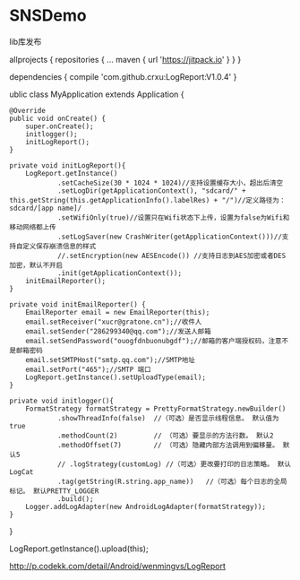 # SNSDemo
lib库发布

allprojects {
		repositories {
			...
			maven { url 'https://jitpack.io' }
		}
	}
  
  
  dependencies {
	       compile 'com.github.crxu:LogReport:V1.0.4'
	}
	
	
	
 ublic class MyApplication extends Application {

    @Override
    public void onCreate() {
        super.onCreate();
        initlogger();
        initLogReport();
    }

    private void initLogReport(){
        LogReport.getInstance()
                .setCacheSize(30 * 1024 * 1024)//支持设置缓存大小，超出后清空
                .setLogDir(getApplicationContext(), "sdcard/" + this.getString(this.getApplicationInfo().labelRes) + "/")//定义路径为：sdcard/[app name]/
                .setWifiOnly(true)//设置只在Wifi状态下上传，设置为false为Wifi和移动网络都上传
                .setLogSaver(new CrashWriter(getApplicationContext()))//支持自定义保存崩溃信息的样式
                //.setEncryption(new AESEncode()) //支持日志到AES加密或者DES加密，默认不开启
                .init(getApplicationContext());
        initEmailReporter();
    }

    private void initEmailReporter() {
        EmailReporter email = new EmailReporter(this);
        email.setReceiver("xucr@gratone.cn");//收件人
        email.setSender("286299340@qq.com");//发送人邮箱
        email.setSendPassword("ouogfdnbuonubgdf");//邮箱的客户端授权码，注意不是邮箱密码
        email.setSMTPHost("smtp.qq.com");//SMTP地址
        email.setPort("465");//SMTP 端口
        LogReport.getInstance().setUploadType(email);
    }

    private void initlogger(){
        FormatStrategy formatStrategy = PrettyFormatStrategy.newBuilder()
                .showThreadInfo(false)  //（可选）是否显示线程信息。 默认值为true
                .methodCount(2)         // （可选）要显示的方法行数。 默认2
                .methodOffset(7)        // （可选）隐藏内部方法调用到偏移量。 默认5
                // .logStrategy(customLog) //（可选）更改要打印的日志策略。 默认LogCat
                .tag(getString(R.string.app_name))   //（可选）每个日志的全局标记。 默认PRETTY_LOGGER
                .build();
        Logger.addLogAdapter(new AndroidLogAdapter(formatStrategy));
    }
}

LogReport.getInstance().upload(this);

http://p.codekk.com/detail/Android/wenmingvs/LogReport
